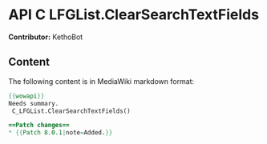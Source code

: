 # API C LFGList.ClearSearchTextFields

**Contributor:** KethoBot

## Content

The following content is in MediaWiki markdown format:

```mediawiki
{{wowapi}}
Needs summary.
 C_LFGList.ClearSearchTextFields()

==Patch changes==
* {{Patch 8.0.1|note=Added.}}
```